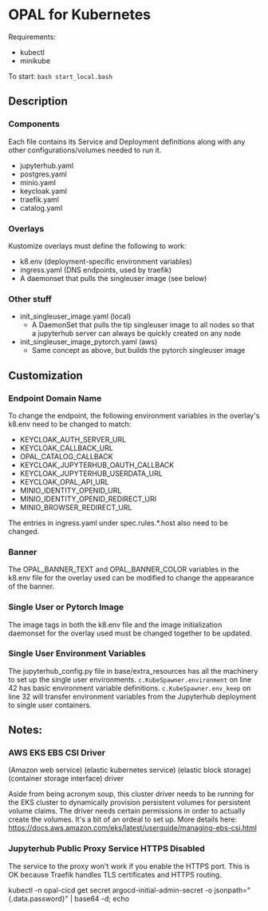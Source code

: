 # OPAL for Kubernetes

Requirements:
- kubectl
- minikube

To start: `bash start_local.bash`

## Description

### Components

Each file contains its Service and Deployment definitions along with any other configurations/volumes needed to run it.

- jupyterhub.yaml
- postgres.yaml
- minio.yaml
- keycloak.yaml
- traefik.yaml
- catalog.yaml

### Overlays

Kustomize overlays must define the following to work:
- k8.env (deployment-specific environment variables)
- ingress.yaml (DNS endpoints, used by traefik)
- A daemonset that pulls the singleuser image (see below)

### Other stuff

- init_singleuser_image.yaml (local)
    - A DaemonSet that pulls the tip singleuser image to all nodes so that a jupyterhub server can always be quickly created on any node
- init_singleuser_image_pytorch.yaml (aws)
    - Same concept as above, but builds the pytorch singleuser image

## Customization

### Endpoint Domain Name

To change the endpoint, the following environment variables in the overlay's k8.env need to be changed to match:
- KEYCLOAK_AUTH_SERVER_URL
- KEYCLOAK_CALLBACK_URL
- OPAL_CATALOG_CALLBACK
- KEYCLOAK_JUPYTERHUB_OAUTH_CALLBACK
- KEYCLOAK_JUPYTERHUB_USERDATA_URL
- KEYCLOAK_OPAL_API_URL
- MINIO_IDENTITY_OPENID_URL
- MINIO_IDENTITY_OPENID_REDIRECT_URI
- MINIO_BROWSER_REDIRECT_URL

The entries in ingress.yaml under spec.rules.*.host also need to be changed.

### Banner

The OPAL_BANNER_TEXT and OPAL_BANNER_COLOR variables in the k8.env file for the overlay used can be modified to change the appearance of the banner.

### Single User or Pytorch Image

The image tags in both the k8.env file and the image initialization daemonset for the overlay used must be changed together to be updated.

### Single User Environment Variables

The jupyterhub_config.py file in base/extra_resources has all the machinery to set up the single user environments. `c.KubeSpawner.environment` on line 42 has basic environment variable definitions. `c.KubeSpawner.env_keep` on line 32 will transfer environment variables from the Jupyterhub deployment to single user containers.

## Notes:   

### AWS EKS EBS CSI Driver

(Amazon web service) (elastic kubernetes service) (elastic block storage) (container storage interface) driver

Aside from being acronym soup, this cluster driver needs to be running for the EKS cluster to dynamically provision persistent volumes for persistent volume claims. The driver needs certain permissions in order to actually create the volumes. It's a bit of an ordeal to set up. More details here: https://docs.aws.amazon.com/eks/latest/userguide/managing-ebs-csi.html

### Jupyterhub Public Proxy Service HTTPS Disabled

The service to the proxy won't work if you enable the HTTPS port. This is OK because Traefik handles TLS certificates and HTTPS routing.

kubectl -n opal-cicd get secret argocd-initial-admin-secret -o jsonpath="{.data.password}" | base64 -d; echo